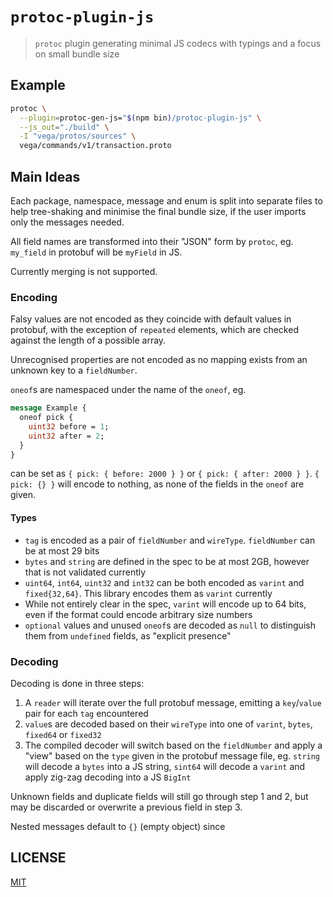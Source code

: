 # `protoc-plugin-js`

> `protoc` plugin generating minimal JS codecs with typings and a focus on small bundle size

## Example

```sh
protoc \
  --plugin=protoc-gen-js="$(npm bin)/protoc-plugin-js" \
  --js_out="./build" \
  -I "vega/protos/sources" \
  vega/commands/v1/transaction.proto
```

## Main Ideas

Each package, namespace, message and enum is split into separate files to help
tree-shaking and minimise the final bundle size, if the user imports only the
messages needed.

All field names are transformed into their "JSON" form by `protoc`,
eg. `my_field` in protobuf will be `myField` in JS.

Currently merging is not supported.

### Encoding

Falsy values are not encoded as they coincide with default values in protobuf,
with the exception of `repeated` elements, which are checked against the length
of a possible array.

Unrecognised properties are not encoded as no mapping exists from an unknown
key to a `fieldNumber`.

`oneof`s are namespaced under the name of the `oneof`, eg.

```protobuf
message Example {
  oneof pick {
    uint32 before = 1;
    uint32 after = 2;
  }
}
```

can be set as `{ pick: { before: 2000 } }` or `{ pick: { after: 2000 } }`.
`{ pick: {} }` will encode to nothing, as none of the fields in the `oneof` are given.

#### Types

* `tag` is encoded as a pair of `fieldNumber` and `wireType`. `fieldNumber` can be at most 29 bits
* `bytes` and `string` are defined in the spec to be at most 2GB, however that is not validated currently
* `uint64`, `int64`, `uint32` and `int32` can be both encoded as `varint` and `fixed{32,64}`. This library encodes them as `varint` currently
* While not entirely clear in the spec, `varint` will encode up to 64 bits, even if the format could encode arbitrary size numbers
* `optional` values and unused `oneof`s are decoded as `null` to distinguish
them from `undefined` fields, as "explicit presence"

### Decoding

Decoding is done in three steps:

1. A `reader` will iterate over the full protobuf message, emitting a `key`/`value` pair for each `tag` encountered
2. `value`s are decoded based on their `wireType` into one of `varint`, `bytes`, `fixed64` or `fixed32`
3. The compiled decoder will switch based on the `fieldNumber` and apply a "view" based on the `type` given in the protobuf message file, eg. `string` will decode a `bytes` into a JS string, `sint64` will decode a `varint` and apply zig-zag decoding into a JS `BigInt`

Unknown fields and duplicate fields will still go through step 1 and 2, but may be discarded or overwrite a previous field in step 3.

Nested messages default to `{}` (empty object) since

## LICENSE

[MIT](LICENSE)
